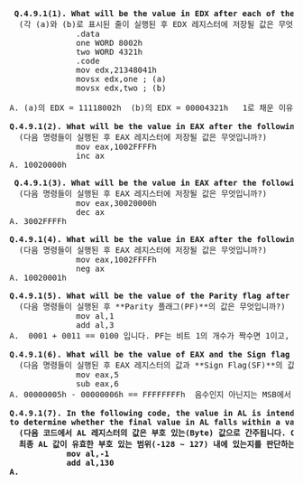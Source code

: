 <pre>
<b> Q.4.9.1(1). What will be the value in EDX after each of the lines marked (a) and (b) execute? </b>
  (각 (a)와 (b)로 표시된 줄이 실행된 후 EDX 레지스터에 저장될 값은 무엇입니까?)
              .data
              one WORD 8002h
              two WORD 4321h
              .code
              mov edx,21348041h
              movsx edx,one ; (a)
              movsx edx,two ; (b) 

A. (a)의 EDX = 11118002h  (b)의 EDX = 00004321h   1로 채운 이유는 one은 MSB가 1이라 음수이기에 1로 채웠고, two는 MSB가 0이라 양수이기에 0으로 채웠습니다.

<b>Q.4.9.1(2). What will be the value in EAX after the following lines execute?</b>
  (다음 명령들이 실행된 후 EAX 레지스터에 저장될 값은 무엇입니까?)
              mov eax,1002FFFFh
              inc ax
A. 10020000h 

<b> Q.4.9.1(3). What will be the value in EAX after the following lines execute? </b>
  (다음 명령들이 실행된 후 EAX 레지스터에 저장될 값은 무엇입니까?)
              mov eax,30020000h
              dec ax
A. 3002FFFFh

<b>Q.4.9.1(4). What will be the value in EAX after the following lines execute? </b>
  (다음 명령들이 실행된 후 EAX 레지스터에 저장될 값은 무엇입니까?)
              mov eax,1002FFFFh
              neg ax
A. 10020001h

<b>Q.4.9.1(5). What will be the value of the Parity flag after the following lines execute? </b>
  (다음 명령들이 실행된 후 **Parity 플래그(PF)**의 값은 무엇입니까?)
              mov al,1
              add al,3
A.  0001 + 0011 == 0100 입니다. PF는 비트 1의 개수가 짝수면 1이고, 홀수면 0입니다. 그러므로 PF = 0입니다.

<b>Q.4.9.1(6). What will be the value of EAX and the Sign flag after the following lines execute?</b>
  (다음 명령들이 실행된 후 EAX 레지스터의 값과 **Sign Flag(SF)**의 값은 무엇입니까?)
              mov eax,5
              sub eax,6
A. 00000005h - 00000006h == FFFFFFFFh  음수인지 아닌지는 MSB에서 1이면 음수입니다. 음수이면 SF가 1이 되고 아니면 0입니다. 그렇기에 SF = 1 입니다.

<b>Q.4.9.1(7). In the following code, the value in AL is intended to be a signed byte. Explain how the Overflow flag helps, or does not help you, 
to determine whether the final value in AL falls within a valid signed range.
  (다음 코드에서 AL 레지스터의 값은 부호 있는(Byte) 값으로 간주됩니다. Overflow Flag(OF)가 
  최종 AL 값이 유효한 부호 있는 범위(-128 ~ 127) 내에 있는지를 판단하는 데 도움이 되는지, 그렇지 않은지를 설명하세요.)
            mov al,-1
            add al,130
A. 

